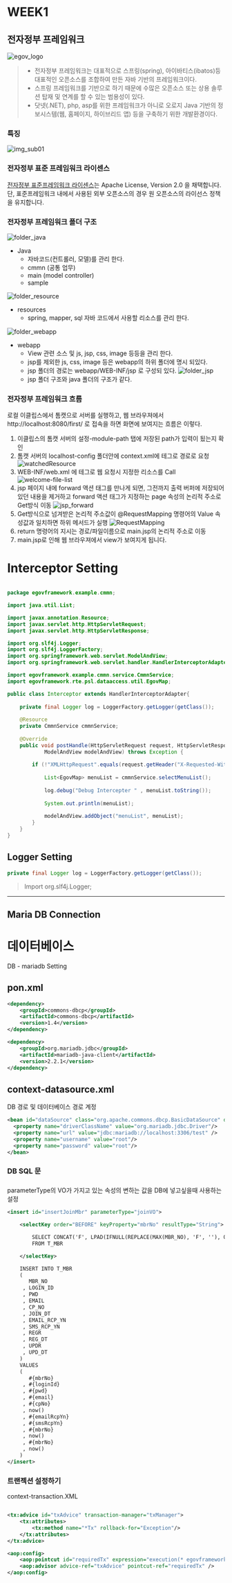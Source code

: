 # WEEK1

## 전자정부 프레임워크

![egov_logo](./assets/egov_logo.png)
> - 전자정부 프레임워크는 대표적으로 스프링(spring), 아이바티스(ibatos)등 대표적인 오픈소스를 조합하여 만든 자바 기반의 프레임워크이다.
> - 스프링 프레임워크를 기반으로 하기 때문에 수많은 오픈소스 또는 상용 솔루션 탑재 및 연계를 할 수 있는 범용성이 있다.
> - 닷넷(.NET), php, asp를 위한 프레임워크가 아니로 오로지 Java 기반의 정보시스템(웹, 홈페이지, 하이브리드 앱) 등을 구축하기 위한 개발환경이다.

### 특징
![img_sub01](./assets/img_sub01.png)

### 전자정부 표준 프레임워크 라이센스
[전자정부 표준프레임워크 라이센스](http://www.egovframe.go.kr/EgovLicense.jsp?menu=1&submenu=4)는 Apache License, Version 2.0 을 채택합니다.
단, 표준프레임워크 내에서 사용된 외부 오픈소스의 경우 원 오픈소스의 라이선스 정책을 유지합니다.

### 전자정부 프레임워크 폴더 구조
![folder_java](./assets/folder_java_55mhy03gx.PNG)
- Java
  - 자바코드(컨트롤러, 모델)를 관리 한다.
  - cmmn (공통 업무)
  - main (model controller)
  - sample

![folder_resource](./assets/folder_resource_xkm29gual.PNG)
- resources
  - spring, mapper, sql 자바 코드에서 사용할 리소스를 관리 한다.

![folder_webapp](./assets/folder_webapp_sepe45wdg.PNG)
- webapp
  - View 관련 소스 및 js, jsp, css, image 등등을 관리 한다.
  - jsp를 제외한 js, css, image 등은 webapp의 하위 폴더에 명시 되있다.
  - jsp 폴더의 경로는 webapp/WEB-INF/jsp 로 구성되 있다.
    ![folder_jsp](./assets/folder_jsp.PNG)
  - jsp 폴더 구조와 java 폴더의 구조가 같다.

### 전자정부 프레임워크 흐름
로컬 이클립스에서 톰캣으로 서버를 실행하고, 웹 브라우져에서 http://localhost:8080/first/ 로 접속을 하면 화면에 보여지는 흐름은 이렇다.
1. 이클립스의 톰캣 서버의 설정-module-path 탭에 저장된 path가 입력이 됬는지 확인
2. 톰캣 서버의 localhost-config 폴더안에 context.xml에 <WatchedResource> 테그로 경로로 요청
![watchedResource](./assets/watchedResource.PNG)
3. WEB-INF/web.xml 에 <welcome-file-list> 테그로 웹 요청시 지정한 리소스를 Call
![welcome-file-list](./assets/welcome-file-list.png)
4. jsp 페이지 내에 forward 액션 태그를 만나게 되면, 그전까지 출력 버퍼에 저장되어 있던 내용을 제거하고 forward 액션 태그가 지정하는 page 속성의 논리적 주소로 Get방식 이동
![jsp_forward](./assets/jsp_forward.PNG)
5. Get방식으로 넘겨받은 논리적 주소값이 @RequestMapping 명령어의 Value 속성값과 일치하면 하위 메서드가 실행
![RequestMapping](./assets/requestMapping.png)
6. return 명령어의 지시는 경로/파일이름으로 main.jsp의 논리적 주소로 이동
7. main.jsp로 인해 웹 브라우져에서 view가 보여지게 됩니다.


# Interceptor Setting

```java

package egovframework.example.cmmn;

import java.util.List;

import javax.annotation.Resource;
import javax.servlet.http.HttpServletRequest;
import javax.servlet.http.HttpServletResponse;

import org.slf4j.Logger;
import org.slf4j.LoggerFactory;
import org.springframework.web.servlet.ModelAndView;
import org.springframework.web.servlet.handler.HandlerInterceptorAdapter;

import egovframework.example.cmmn.service.CmmnService;
import egovframework.rte.psl.dataaccess.util.EgovMap;

public class Interceptor extends HandlerInterceptorAdapter{
	
	private final Logger log = LoggerFactory.getLogger(getClass());
	
	@Resource
	private CmmnService cmmnService;
	
	@Override
	public void postHandle(HttpServletRequest request, HttpServletResponse response, Object handler,
			ModelAndView modelAndView) throws Exception {
		
		if (!"XMLHttpRequest".equals(request.getHeader("X-Requested-With"))) {
			
			List<EgovMap> menuList = cmmnService.selectMenuList();
			
			log.debug("Debug Intercepter " , menuList.toString());
			
			System.out.println(menuList);
			
			modelAndView.addObject("menuList", menuList);
		}		
	}
}

```



## Logger Setting

```java
private final Logger log = LoggerFactory.getLogger(getClass());
```

> Import org.slf4j.Logger;


---

## Maria DB Connection

# 데이터베이스

<div id=db></div>
DB - mariadb Setting

## pon.xml

```xml
<dependency>
    <groupId>commons-dbcp</groupId>
    <artifactId>commons-dbcp</artifactId>
    <version>1.4</version>
</dependency>

<dependency>
    <groupId>org.mariadb.jdbc</groupId>
    <artifactId>mariadb-java-client</artifactId>
    <version>2.2.1</version>
</dependency>
```


## context-datasource.xml

DB 경로 및 데이터베이스 경로 계정

```XML
<bean id="dataSource" class="org.apache.commons.dbcp.BasicDataSource" destroy-method="close">
  <property name="driverClassName" value="org.mariadb.jdbc.Driver"/>
  <property name="url" value="jdbc:mariadb://localhost:3306/test" />
  <property name="username" value="root"/>
  <property name="password" value="root"/>
</bean>
```

### DB SQL 문

### <selectKey>

parameterType의 VO가 가지고 있는 속성의 변하는 값을 DB에 넣고싶을때 사용하는 설정

```xml
<insert id="insertJoinMbr" parameterType="joinVO">

	<selectKey order="BEFORE" keyProperty="mbrNo" resultType="String">

		SELECT CONCAT('F', LPAD(IFNULL(REPLACE(MAX(MBR_NO), 'F', ''), 0) + 1, 9, 0)) as mbrNo
		FROM T_MBR

	</selectKey>

	INSERT INTO T_MBR
	(
	   MBR_NO
	 , LOGIN_ID
	 , PWD
	 , EMAIL
	 , CP_NO
	 , JOIN_DT
	 , EMAIL_RCP_YN
	 , SMS_RCP_YN
	 , REGR
	 , REG_DT
	 , UPDR
	 , UPD_DT
	)
	VALUES
	(
	   #{mbrNo}
	 , #{loginId}
	 , #{pwd}
	 , #{email}
	 , #{cpNo}
	 , now()
	 , #{emailRcpYn}
	 , #{smsRcpYn}
	 , #{mbrNo}
	 , now()
	 , #{mbrNo}
	 , now()
	)
</insert>
```

### 트랜젝션 설정하기

context-transaction.XML

```XML

<tx:advice id="txAdvice" transaction-manager="txManager">
	<tx:attributes>
		<tx:method name="*Tx" rollback-for="Exception"/>
	</tx:attributes>
</tx:advice>

<aop:config>
	<aop:pointcut id="requiredTx" expression="execution(* egovframework.example.**..impl.*Impl.*(..))"/>
	<aop:advisor advice-ref="txAdvice" pointcut-ref="requiredTx" />
</aop:config>

```